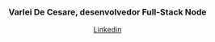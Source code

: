 <div align="center">
        <h3>Varlei De Cesare, desenvolvedor Full-Stack Node</h3>
        <a href="https://www.linkedin.com/in/varlei-de-cesare-7283741ab/">Linkedin</a>
</div>


